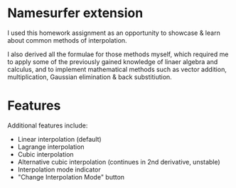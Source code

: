 # Namesurfer extension

I used this homework assignment as an opportunity to showcase & learn about common methods of interpolation. 

I also derived all the formulae for those methods myself, which required me to apply some of the previously gained knowledge of linaer algebra and calculus, and to implement mathematical methods such as vector addition, multiplication, Gaussian elimination & back substitiution.

# Features

Additional features include:

* Linear interpolation (default)
* Lagrange interpolation
* Cubic interpolation
* Alternative cubic interpolation (continues in 2nd derivative, unstable)
* Interpolation mode indicator
* "Change Interpolation Mode" button
